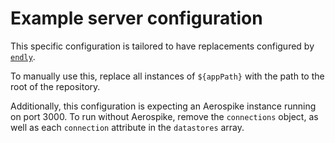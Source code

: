 
# Example server configuration

This specific configuration is tailored to have replacements configured by [`endly`](https://github.com/viant/endly).

To manually use this, replace all instances of `${appPath}` with the path to the root of the repository.

Additionally, this configuration is expecting an Aerospike instance running on port 3000. 
To run without Aerospike, remove the `connections` object, as well as each `connection` attribute in the `datastores` array.
